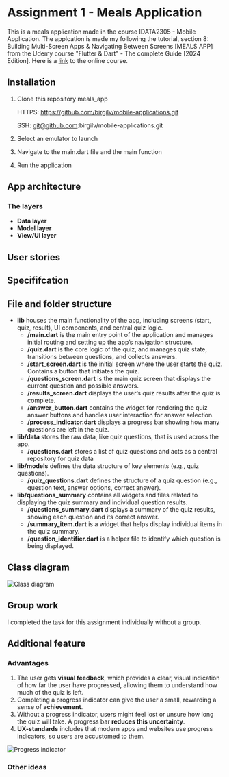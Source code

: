 # Assignment 1 - Meals Application

This is a meals application made in the course IDATA2305 - Mobile Application. The applcation is made my following the tutorial, section 8: Building Multi-Screen Apps & Navigating Between Screens [MEALS APP] from the Udemy course "Flutter & Dart" - The complete Guide [2024 Edition]. Here is a [link](https://www.udemy.com/course/learn-flutter-dart-to-build-ios-android-apps/?couponCode=SKILLS4SALEA) to the online course.

## Installation
1. Clone this repository meals_app

    HTTPS: https://github.com/birgilv/mobile-applications.git
    
    SSH: git@github.com:birgilv/mobile-applications.git

2. Select an emulator to launch
3. Navigate to the main.dart file and the main function
4. Run the application

## App architecture

### The layers
* **Data layer** 
* **Model layer** 
* **View/UI layer** 

## User stories

## Specififcation

## File and folder structure

* **lib** houses the main functionality of the app, including screens (start, quiz, result), UI components, and central quiz logic.
    * **/main.dart** is the main entry point of the application and manages initial routing and setting up the app’s navigation structure.
    * **/quiz.dart** is the core logic of the quiz, and manages quiz state, transitions between questions, and collects answers.
    * **/start_screen.dart** is the initial screen where the user starts the quiz.
Contains a button that initiates the quiz.
    * **/questions_screen.dart** is the main quiz screen that displays the current question and possible answers.
    * **/results_screen.dart** displays the user’s quiz results after the quiz is complete.
    * **/answer_button.dart** contains the widget for rendering the quiz answer buttons and handles user interaction for answer selection.
    * **/process_indicator.dart** displays a progress bar showing how many questions are left in the quiz.
* **lib/data** stores the raw data, like quiz questions, that is used across the app.
    * **/questions.dart** stores a list of quiz questions and acts as a central repository for quiz data
* **lib/models** defines the data structure of key elements (e.g., quiz questions).
    * **/quiz_questions.dart** defines the structure of a quiz question (e.g., question text, answer options, correct answer).
* **lib/questions_summary** contains all widgets and files related to displaying the quiz summary and individual question results.
    * **/questions_summary.dart** displays a summary of the quiz results, showing each question and its correct answer.
    * **/summary_item.dart** is a widget that helps display individual items in the quiz summary.
    * **/question_identifier.dart** is a helper file to identify which question is being displayed.

## Class diagram
![Class diagram](assets/images/classdiagram.png)

## Group work
I completed the task for this assignment individually without a group.

## Additional feature

### Advantages
1. The user gets **visual feedback**, which provides a clear, visual indication of how far the user have progressed, allowing them to understand how much of the quiz is left. 
2. Completing a progress indicator can give the user a small, rewarding a sense of **achievement**.
3. Without a progress indicator, users might feel lost or unsure how long the quiz will take. A progress bar **reduces this uncertainty**.
4. **UX-standards** includes that modern apps and websites use progress indicators, so users are accustomed to them. 

![Progress indicator](assets/images/progress-indicator.png)


### Other ideas
